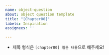 ```yaml
---
name: object-question
about: object question template
title: "[Chapter00]"
labels: Inspiration
assignees: ''

---
```


- 제목 형식은 `[chapter00] 질문 내용`으로 해주세요!
